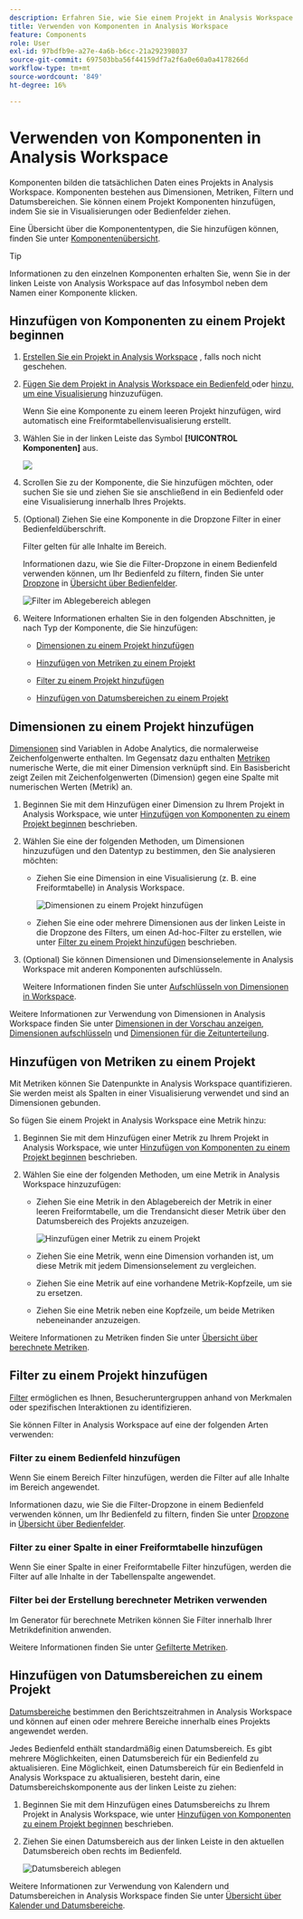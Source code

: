 ```yaml
---
description: Erfahren Sie, wie Sie einem Projekt in Analysis Workspace Komponenten hinzufügen.
title: Verwenden von Komponenten in Analysis Workspace
feature: Components
role: User
exl-id: 97bdfb9e-a27e-4a6b-b6cc-21a292398037
source-git-commit: 697503bba56f44159df7a2f6a0e60a0a4178266d
workflow-type: tm+mt
source-wordcount: '849'
ht-degree: 16%

---
```


# Verwenden von Komponenten in Analysis Workspace

Komponenten bilden die tatsächlichen Daten eines Projekts in Analysis Workspace. Komponenten bestehen aus Dimensionen, Metriken, Filtern und Datumsbereichen. Sie können einem Projekt Komponenten hinzufügen, indem Sie sie in Visualisierungen oder Bedienfelder ziehen.

Eine Übersicht über die Komponententypen, die Sie hinzufügen können, finden Sie unter [Komponentenübersicht](/help/components/overview.md).

>[!TIP]
>
>Informationen zu den einzelnen Komponenten erhalten Sie, wenn Sie in der linken Leiste von Analysis Workspace auf das Infosymbol neben dem Namen einer Komponente klicken.

## Hinzufügen von Komponenten zu einem Projekt beginnen

1. [Erstellen Sie ein Projekt in Analysis Workspace](/help/analysis-workspace/build-workspace-project/create-projects.md) , falls noch nicht geschehen.

1. [Fügen Sie dem Projekt in Analysis Workspace ein Bedienfeld ](/help/analysis-workspace/c-panels/panels.md) oder [ hinzu, um eine Visualisierung](/help/analysis-workspace/visualizations/freeform-analysis-visualizations.md#add-visualizations-to-a-panel) hinzuzufügen.

   Wenn Sie eine Komponente zu einem leeren Projekt hinzufügen, wird automatisch eine Freiformtabellenvisualisierung erstellt.

1. Wählen Sie in der linken Leiste das Symbol **[!UICONTROL Komponenten]** aus.

   ![](assets/build-components.png)

1. Scrollen Sie zu der Komponente, die Sie hinzufügen möchten, oder suchen Sie sie und ziehen Sie sie anschließend in ein Bedienfeld oder eine Visualisierung innerhalb Ihres Projekts.

1. (Optional) Ziehen Sie eine Komponente in die Dropzone Filter in einer Bedienfeldüberschrift.

   Filter gelten für alle Inhalte im Bereich.

   Informationen dazu, wie Sie die Filter-Dropzone in einem Bedienfeld verwenden können, um Ihr Bedienfeld zu filtern, finden Sie unter [Dropzone](/help/analysis-workspace/c-panels/panels.md#drop-zone) in [Übersicht über Bedienfelder](/help/analysis-workspace/c-panels/panels.md).

   ![Filter im Ablegebereich ablegen](assets/filter-dropzone.png)

1. Weitere Informationen erhalten Sie in den folgenden Abschnitten, je nach Typ der Komponente, die Sie hinzufügen:

   * [Dimensionen zu einem Projekt hinzufügen](#add-dimensions-to-a-project)

   * [Hinzufügen von Metriken zu einem Projekt](#add-metrics-to-a-project)

   * [Filter zu einem Projekt hinzufügen](#add-filters-to-a-project)

   * [Hinzufügen von Datumsbereichen zu einem Projekt](#add-date-ranges-to-a-project)

## Dimensionen zu einem Projekt hinzufügen

[Dimensionen](/help/components/dimensions/overview.md) sind Variablen in Adobe Analytics, die normalerweise Zeichenfolgenwerte enthalten. Im Gegensatz dazu enthalten [Metriken](/help/components/calc-metrics/calc-metr-overview.md) numerische Werte, die mit einer Dimension verknüpft sind. Ein Basisbericht zeigt Zeilen mit Zeichenfolgenwerten (Dimension) gegen eine Spalte mit numerischen Werten (Metrik) an.

1. Beginnen Sie mit dem Hinzufügen einer Dimension zu Ihrem Projekt in Analysis Workspace, wie unter [Hinzufügen von Komponenten zu einem Projekt beginnen](#begin-adding-components-to-a-project) beschrieben.

1. Wählen Sie eine der folgenden Methoden, um Dimensionen hinzuzufügen und den Datentyp zu bestimmen, den Sie analysieren möchten:

   * Ziehen Sie eine Dimension in eine Visualisierung (z. B. eine Freiformtabelle) in Analysis Workspace.

     ![Dimensionen zu einem Projekt hinzufügen](assets/add-dimensions.png)

   * Ziehen Sie eine oder mehrere Dimensionen aus der linken Leiste in die Dropzone des Filters, um einen Ad-hoc-Filter zu erstellen, wie unter [Filter zu einem Projekt hinzufügen](#add-filters-to-a-project) beschrieben.

1. (Optional) Sie können Dimensionen und Dimensionselemente in Analysis Workspace mit anderen Komponenten aufschlüsseln.

   Weitere Informationen finden Sie unter [Aufschlüsseln von Dimensionen in Workspace](/help/components/dimensions/t-breakdown-fa.md).

Weitere Informationen zur Verwendung von Dimensionen in Analysis Workspace finden Sie unter [Dimensionen in der Vorschau anzeigen](/help/components/dimensions/view-dimensions.md), [Dimensionen aufschlüsseln](/help/components/dimensions/t-breakdown-fa.md) und [Dimensionen für die Zeitunterteilung](/help/components/dimensions/time-parting-dimensions.md).

## Hinzufügen von Metriken zu einem Projekt

Mit Metriken können Sie Datenpunkte in Analysis Workspace quantifizieren. Sie werden meist als Spalten in einer Visualisierung verwendet und sind an Dimensionen gebunden.

So fügen Sie einem Projekt in Analysis Workspace eine Metrik hinzu:

1. Beginnen Sie mit dem Hinzufügen einer Metrik zu Ihrem Projekt in Analysis Workspace, wie unter [Hinzufügen von Komponenten zu einem Projekt beginnen](#begin-adding-components-to-a-project) beschrieben.

1. Wählen Sie eine der folgenden Methoden, um eine Metrik in Analysis Workspace hinzuzufügen:

   * Ziehen Sie eine Metrik in den Ablagebereich der Metrik in einer leeren Freiformtabelle, um die Trendansicht dieser Metrik über den Datumsbereich des Projekts anzuzeigen.

     ![Hinzufügen einer Metrik zu einem Projekt](assets/add-metrics.png)

   * Ziehen Sie eine Metrik, wenn eine Dimension vorhanden ist, um diese Metrik mit jedem Dimensionselement zu vergleichen.

   * Ziehen Sie eine Metrik auf eine vorhandene Metrik-Kopfzeile, um sie zu ersetzen.

   * Ziehen Sie eine Metrik neben eine Kopfzeile, um beide Metriken nebeneinander anzuzeigen.

Weitere Informationen zu Metriken finden Sie unter [Übersicht über berechnete Metriken](/help/components/calc-metrics/calc-metr-overview.md).

## Filter zu einem Projekt hinzufügen

[Filter](/help/components/filters/filters-overview.md) ermöglichen es Ihnen, Besucheruntergruppen anhand von Merkmalen oder spezifischen Interaktionen zu identifizieren.

Sie können Filter in Analysis Workspace auf eine der folgenden Arten verwenden:

### Filter zu einem Bedienfeld hinzufügen

Wenn Sie einem Bereich Filter hinzufügen, werden die Filter auf alle Inhalte im Bereich angewendet.

Informationen dazu, wie Sie die Filter-Dropzone in einem Bedienfeld verwenden können, um Ihr Bedienfeld zu filtern, finden Sie unter [Dropzone](/help/analysis-workspace/c-panels/panels.md#drop-zone) in [Übersicht über Bedienfelder](/help/analysis-workspace/c-panels/panels.md).

### Filter zu einer Spalte in einer Freiformtabelle hinzufügen

Wenn Sie einer Spalte in einer Freiformtabelle Filter hinzufügen, werden die Filter auf alle Inhalte in der Tabellenspalte angewendet.

### Filter bei der Erstellung berechneter Metriken verwenden

Im Generator für berechnete Metriken können Sie Filter innerhalb Ihrer Metrikdefinition anwenden.

Weitere Informationen finden Sie unter [Gefilterte Metriken](/help/components/calc-metrics/cm-workflow/metrics-with-segments.md).

## Hinzufügen von Datumsbereichen zu einem Projekt

[Datumsbereiche](/help/components/date-ranges/custom-date-ranges.md) bestimmen den Berichtszeitrahmen in Analysis Workspace und können auf einen oder mehrere Bereiche innerhalb eines Projekts angewendet werden.

Jedes Bedienfeld enthält standardmäßig einen Datumsbereich. Es gibt mehrere Möglichkeiten, einen Datumsbereich für ein Bedienfeld zu aktualisieren. Eine Möglichkeit, einen Datumsbereich für ein Bedienfeld in Analysis Workspace zu aktualisieren, besteht darin, eine Datumsbereichskomponente aus der linken Leiste zu ziehen:

1. Beginnen Sie mit dem Hinzufügen eines Datumsbereichs zu Ihrem Projekt in Analysis Workspace, wie unter [Hinzufügen von Komponenten zu einem Projekt beginnen](#begin-adding-components-to-a-project) beschrieben.

1. Ziehen Sie einen Datumsbereich aus der linken Leiste in den aktuellen Datumsbereich oben rechts im Bedienfeld.

   ![Datumsbereich ablegen](assets/daterange-drop.png)

Weitere Informationen zur Verwendung von Kalendern und Datumsbereichen in Analysis Workspace finden Sie unter [Übersicht über Kalender und Datumsbereiche](/help/components/date-ranges/custom-date-ranges.md).
